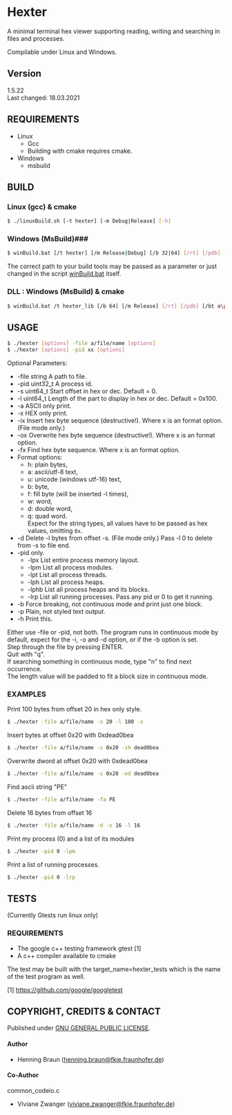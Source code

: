 # Hexter #
A minimal terminal hex viewer supporting reading, writing and searching in files and processes.

Compilable under Linux and Windows.  


## Version ##
1.5.22  
Last changed: 18.03.2021


## REQUIREMENTS ##
- Linux
    - Gcc
    - Building with cmake requires cmake.  
- Windows
    - msbuild


## BUILD ##

### Linux (gcc) & cmake ###
```bash
$ ./linuxBuild.sh [-t hexter] [-m Debug|Release] [-h]
```

### Windows (MsBuild)###
```bash
$ winBuild.bat [/t hexter] [/m Release|Debug] [/b 32|64] [/rt] [/pdb] [/bt a\path] [/h]
```
The correct path to your build tools may be passed as a parameter or just changed in the script [winBuild.bat](winBuild.bat) itself.  

### DLL : Windows (MsBuild) & cmake ### 
```bash
$ winBuild.bat /t hexter_lib [/b 64] [/m Release] [/rt] [/pdb] [/bt a\path] [/?]
```

## USAGE ##
```bash
$ ./hexter [options] -file a/file/name [options]
$ ./hexter [options] -pid xx [options] 
```
Optional Parameters:
 * -file string A path to file.
 * -pid uint32_t A process id.
 * -s uint64_t Start offset in hex or dec. Default = 0.
 * -l uint64_t Length of the part to display in hex or dec. Default = 0x100.
 * -a ASCII only print.
 * -x HEX only print.
 * -ix Insert hex byte sequence (destructive!). Where x is an format option. (File mode only.)
 * -ox Overwrite hex byte sequence (destructive!). Where x is an format option.
 * -fx Find hex byte sequence. Where x is an format option.
 * Format options: 
   * h: plain bytes, 
   * a: ascii/utf-8 text, 
   * u: unicode (windows utf-16) text, 
   * b: byte, 
   * f: fill byte (will be inserted -l times), 
   * w: word, 
   * d: double word, 
   * q: quad word.  
   Expect for the string types, all values have to be passed as hex values, omitting `0x`.  
 * -d Delete -l bytes from offset -s. (File mode only.) Pass -l 0 to delete from -s to file end.
 * -pid only.
   * -lpx List entire process memory layout.
   * -lpm List all process modules.
   * -lpt List all process threads.
   * -lph List all process heaps.
   * -lphb List all process heaps and its blocks.
   * -lrp List all running processes. Pass any pid or 0 to get it running.
 * -b Force breaking, not continuous mode and print just one block.
 * -p Plain, not styled text output. 
 * -h Print this.

Either use -file or -pid, not both. 
The program runs in continuous mode by default, expect for the -i, -o and -d option, or if the -b option is set.  
Step through the file by pressing ENTER.  
Quit with "q".  
If searching something in continuous mode, type "n" to find next occurrence.  
The length value will be padded to fit a block size in continuous mode.  

### EXAMPLES ###
Print 100 bytes from offset 20 in hex only style.
```bash
$ ./hexter -file a/file/name -s 20 -l 100 -x
```

Insert bytes at offset 0x20 with 0xdead0bea
```bash
$ ./hexter -file a/file/name -s 0x20 -ih dead0bea
```

Overwrite dword at offset 0x20 with 0xdead0bea
```bash
$ ./hexter -file a/file/name -s 0x20 -od dead0bea
```

Find ascii string "PE"
```bash
$ ./hexter -file a/file/name -fa PE
```

Delete 16 bytes from offset 16
```bash
$ ./hexter -file a/file/name -d -s 16 -l 16
```

Print my process (0) and a list of its modules
```bash
$ ./hexter -pid 0 -lpm
```

Print a list of running processes.
```bash
$ ./hexter -pid 0 -lrp
```

## TESTS ##
(Currently Gtests run linux only) 
### REQUIREMENTS ###
 - The google c++ testing framework gtest [1]  
 - A c++ compiler available to cmake

The test may be built with the target_name=hexter_tests which is the name of the test program as well.


[1] https://github.com/google/googletest


## COPYRIGHT, CREDITS & CONTACT ##
Published under [GNU GENERAL PUBLIC LICENSE](LICENSE).   
#### Author ####
- Henning Braun ([henning.braun@fkie.fraunhofer.de](henning.braun@fkie.fraunhofer.de)) 

#### Co-Author ####
common_codeio.c
- Viviane Zwanger ([viviane.zwanger@fkie.fraunhofer.de](viviane.zwanger@fkie.fraunhofer.de))
